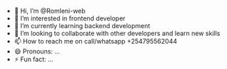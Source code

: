 - 👋 Hi, I’m @Romleni-web
- 👀 I’m interested in frontend developer
- 🌱 I’m currently learning backend development
- 💞️ I’m looking to collaborate with other developers and learn new skills
- 📫 How to reach me on call/whatsapp +254795562044
- 😄 Pronouns: ...
- ⚡ Fun fact: ...

<!---
Romleni-web/Romleni-web is a ✨ special ✨ repository because its `README.md` (this file) appears on your GitHub profile.
You can click the Preview link to take a look at your changes.
--->
